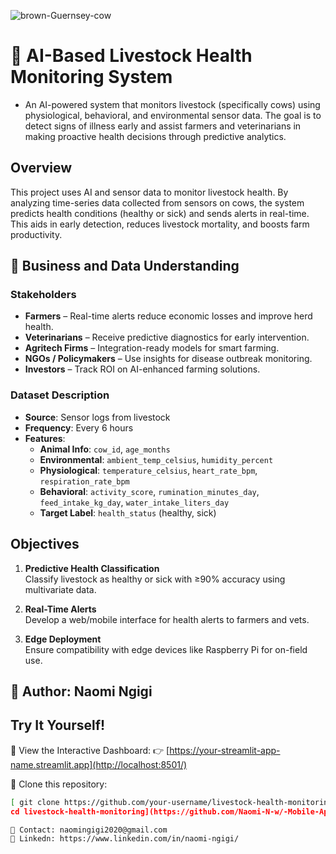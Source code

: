 ![brown-Guernsey-cow](https://github.com/user-attachments/assets/1dfd032a-1a71-4067-ac2a-d8aaf1748a17)

# 🐄 AI-Based Livestock Health Monitoring System

+ An AI-powered system that monitors livestock (specifically cows) using physiological, behavioral, and environmental sensor data. The goal is to detect signs of illness early and assist farmers and veterinarians in making proactive health decisions through predictive analytics.

##  Overview

This project uses AI and sensor data to monitor livestock health. By analyzing time-series data collected from sensors on cows, the system predicts health conditions (healthy or sick) and sends alerts in real-time. This aids in early detection, reduces livestock mortality, and boosts farm productivity.


## 👥 Business and Data Understanding

### Stakeholders

- **Farmers** – Real-time alerts reduce economic losses and improve herd health.
- **Veterinarians** – Receive predictive diagnostics for early intervention.
- **Agritech Firms** – Integration-ready models for smart farming.
- **NGOs / Policymakers** – Use insights for disease outbreak monitoring.
- **Investors** – Track ROI on AI-enhanced farming solutions.

### Dataset Description

- **Source**: Sensor logs from livestock
- **Frequency**: Every 6 hours
- **Features**:
  - **Animal Info**: `cow_id`, `age_months`
  - **Environmental**: `ambient_temp_celsius`, `humidity_percent`
  - **Physiological**: `temperature_celsius`, `heart_rate_bpm`, `respiration_rate_bpm`
  - **Behavioral**: `activity_score`, `rumination_minutes_day`, `feed_intake_kg_day`, `water_intake_liters_day`
  - **Target Label**: `health_status` (healthy, sick)


##  Objectives

1. **Predictive Health Classification**  
   Classify livestock as healthy or sick with ≥90% accuracy using multivariate data.

2. **Real-Time Alerts**  
   Develop a web/mobile interface for health alerts to farmers and vets.

3. **Edge Deployment**  
   Ensure compatibility with edge devices like Raspberry Pi for on-field use.


## 👤 Author: Naomi Ngigi

##  Try It Yourself!
🔗 View the Interactive Dashboard:
👉 [https://your-streamlit-app-name.streamlit.app](http://localhost:8501/)

📘 Clone this repository:
   ```bash
  [ git clone https://github.com/your-username/livestock-health-monitoring.git
   cd livestock-health-monitoring](https://github.com/Naomi-N-w/-Mobile-App-for-Livestock-Health-Alerts)

📩 Contact: naomingigi2020@gmail.com
💼 Linkedn: https://www.linkedin.com/in/naomi-ngigi/





